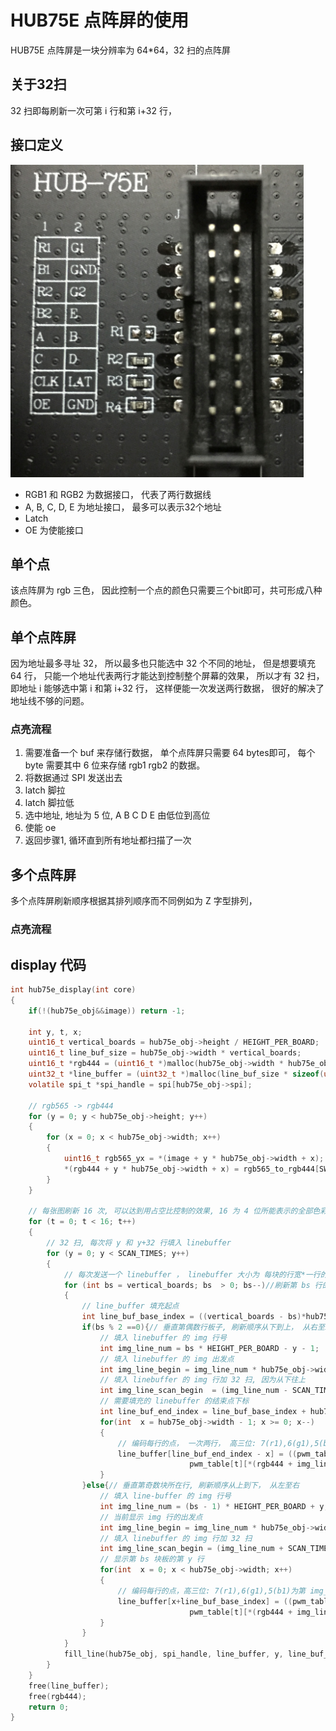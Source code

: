 # HUB75E 点阵屏的使用

HUB75E 点阵屏是一块分辨率为 64*64，32 扫的点阵屏

## 关于32扫

32 扫即每刷新一次可第 i 行和第 i+32 行， 

## 接口定义

<img src="img/hub75e_connector.jpg" height=500>

* RGB1 和 RGB2 为数据接口， 代表了两行数据线
* A, B, C, D, E 为地址接口， 最多可以表示32个地址
* Latch
* OE 为使能接口

## 单个点

该点阵屏为 rgb 三色， 因此控制一个点的颜色只需要三个bit即可，共可形成八种颜色。

## 单个点阵屏

因为地址最多寻址 32， 所以最多也只能选中 32 个不同的地址， 但是想要填充 64 行， 只能一个地址代表两行才能达到控制整个屏幕的效果， 所以才有 32 扫，即地址 i 能够选中第 i 和第 i+32 行， 这样便能一次发送两行数据， 很好的解决了地址线不够的问题。

### 点亮流程

1. 需要准备一个 buf 来存储行数据， 单个点阵屏只需要 64 bytes即可， 每个 byte 需要其中 6 位来存储 rgb1 rgb2 的数据。
2. 将数据通过 SPI 发送出去
3. latch 脚拉
4. latch 脚拉低
5. 选中地址, 地址为 5 位, A B C D E 由低位到高位
6. 使能 oe
7. 返回步骤1, 循环直到所有地址都扫描了一次



## 多个点阵屏

多个点阵屏刷新顺序根据其排列顺序而不同例如为 Z 字型排列，

### 点亮流程

## display 代码

```c
int hub75e_display(int core)
{
    if(!(hub75e_obj&&image)) return -1;

    int y, t, x;
    uint16_t vertical_boards = hub75e_obj->height / HEIGHT_PER_BOARD;
    uint16_t line_buf_size = hub75e_obj->width * vertical_boards;
    uint16_t *rgb444 = (uint16_t *)malloc(hub75e_obj->width * hub75e_obj->height * sizeof(uint16_t));
    uint32_t *line_buffer = (uint32_t *)malloc(line_buf_size * sizeof(uint32_t));
    volatile spi_t *spi_handle = spi[hub75e_obj->spi];
    
    // rgb565 -> rgb444
    for (y = 0; y < hub75e_obj->height; y++)
    {
        for (x = 0; x < hub75e_obj->width; x++)
        {
            uint16_t rgb565_yx = *(image + y * hub75e_obj->width + x);
            *(rgb444 + y * hub75e_obj->width + x) = rgb565_to_rgb444[SWAP_TO_MP16(rgb565_yx)];
        }
    }
    
    // 每张图刷新 16 次, 可以达到用占空比控制的效果, 16 为 4 位所能表示的全部色彩
    for (t = 0; t < 16; t++)
    {
        // 32 扫, 每次将 y 和 y+32 行填入 linebuffer       
        for (y = 0; y < SCAN_TIMES; y++)
        {
            // 每次发送一个 linebuffer ， linebuffer 大小为 每块的行宽*一行的块数*竖直的板子数
            for (int bs = vertical_boards; bs  > 0; bs--)//刷新第 bs 行的板子， 板子总行数为 vertical_boards
            {
                // line_buffer 填充起点
                int line_buf_base_index = ((vertical_boards - bs)*hub75e_obj->width);
                if(bs % 2 ==0){// 垂直第偶数行板子, 刷新顺序从下到上， 从右至左
                    // 填入 linebuffer 的 img 行号
                    int img_line_num = bs * HEIGHT_PER_BOARD - y - 1;
                    // 填入 linebuffer 的 img 出发点
                    int img_line_begin = img_line_num * hub75e_obj->width;
                    // 填入 linebuffer 的 img 行加 32 扫, 因为从下往上
                    int img_line_scan_begin  = (img_line_num - SCAN_TIMES) * hub75e_obj->width;
                    // 需要填充的 linebuffer 的结束点下标
                    int line_buf_end_index = line_buf_base_index + hub75e_obj->width - 1;
                    for(int  x = hub75e_obj->width - 1; x >= 0; x--)
                    {
                        // 编码每行的点， 一次两行， 高三位: 7(r1),6(g1),5(b1)为第 img_line_num 行), 后三位: 4(r2),3(g2),2(b2) 为第 img_line_num - SCAN_TIMES 行)
                        line_buffer[line_buf_end_index - x] = ((pwm_table[t][*(rgb444 + img_line_begin + x)]) | \
                                        pwm_table[t][*(rgb444 + img_line_scan_begin + x)] >> 3);
                    }
                }else{// 垂直第奇数块所在行, 刷新顺序从上到下， 从左至右
                    // 填入 line-buffer 的 img 行号
                    int img_line_num = (bs - 1) * HEIGHT_PER_BOARD + y;
                    // 当前显示 img 行的出发点
                    int img_line_begin = img_line_num * hub75e_obj->width;
                    // 填入 linebuffer 的 img 行加 32 扫
                    int img_line_scan_begin = (img_line_num + SCAN_TIMES) * hub75e_obj->width;
                    // 显示第 bs 块板的第 y 行
                    for(int  x = 0; x < hub75e_obj->width; x++)
                    {
                        // 编码每行的点，高三位: 7(r1),6(g1),5(b1)为第 img_line_num 行), 后三位: 4(r2),3(g2),2(b2) 为第 img_line_num + SCAN_TIMES 行)
                        line_buffer[x+line_buf_base_index] = ((pwm_table[t][*(rgb444 + img_line_begin + x)]) | \
                                        pwm_table[t][*(rgb444 + img_line_scan_begin + x)] >> 3);
                    }
                }
            }            
            fill_line(hub75e_obj, spi_handle, line_buffer, y, line_buf_size); // 发送行数据
        }
    }   
    free(line_buffer);
    free(rgb444);
    return 0;
}
```